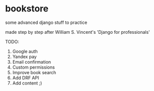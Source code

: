 # bookstore
some advanced django stuff to practice

made step by step after William S. Vincent's 'Django for professionals'

TODO:
1. Google auth
2. Yandex pay
3. Email confirmation
4. Custom permissions
5. Improve book search
6. Add DRF API
7. Add content ;)
